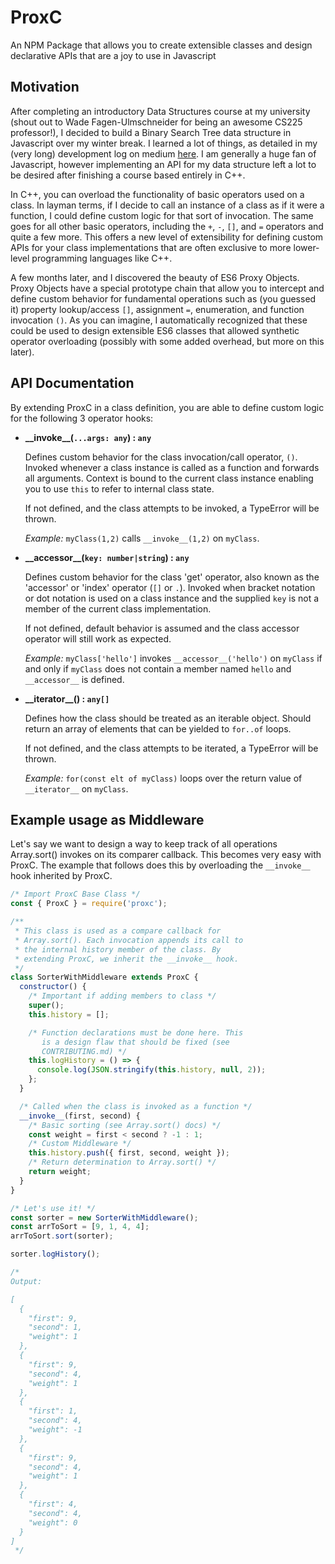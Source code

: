 # ProxC

An NPM Package that allows you to create extensible classes and design declarative APIs that are a joy to use in Javascript

## Motivation

After completing an introductory Data Structures course at my university (shout out to Wade Fagen-Ulmschneider for being an awesome CS225 professor!), I decided to build a Binary Search Tree data structure in Javascript over my winter break. I learned a lot of things, as detailed in my (very long) development log on medium [here](https://medium.com/@riomartinez/how-to-build-a-binary-search-tree-in-javascript-with-es6-classes-any-why-d14cee13d6f7). I am generally a huge fan of Javascript, however implementing an API for my data structure left a lot to be desired after finishing a course based entirely in C++.

In C++, you can overload the functionality of basic operators used on a class. In layman terms, if I decide to call an instance of a class as if it were a function, I could define custom logic for that sort of invocation. The same goes for all other basic operators, including the `+`, `-`, `[]`, and `=` operators and quite a few more. This offers a new level of extensibility for defining custom APIs for your class implementations that are often exclusive to more lower-level programming languages like C++.

A few months later, and I discovered the beauty of ES6 Proxy Objects. Proxy Objects have a special prototype chain that allow you to intercept and define custom behavior for fundamental operations such as (you guessed it) property lookup/access `[]`, assignment `=`, enumeration, and function invocation `()`. As you can imagine, I automatically recognized that these could be used to design extensible ES6 classes that allowed synthetic operator overloading (possibly with some added overhead, but more on this later).

## API Documentation

By extending ProxC in a class definition, you are able to define custom logic for the following 3 operator hooks:

- **\_\_invoke\_\_(`...args: any`) : `any`**

  Defines custom behavior for the class invocation/call operator, `()`. Invoked whenever a class instance is called as a function and forwards all arguments. Context is bound to the current class instance enabling you to use `this` to refer to internal class state.

  If not defined, and the class attempts to be invoked, a TypeError will be thrown.

  _Example:_ `myClass(1,2)` calls `__invoke__(1,2)` on `myClass`.

- **\_\_accessor\_\_(`key: number|string`) : `any`**

  Defines custom behavior for the class 'get' operator, also known as the 'accessor' or 'index' operator (`[]` or `.`). Invoked when bracket notation or dot notation is used on a class instance and the supplied `key` is not a member of the current class implementation.

  If not defined, default behavior is assumed and the class accessor operator will still work as expected.

  _Example:_ `myClass['hello']` invokes `__accessor__('hello')` on `myClass` if and only if `myClass` does not contain a member named `hello` and `__accessor__` is defined.

- **\_\_iterator\_\_() : `any[]`**

  Defines how the class should be treated as an iterable object. Should return an array of elements that can be yielded to `for..of` loops.

  If not defined, and the class attempts to be iterated, a TypeError will be thrown.

  _Example:_ `for(const elt of myClass)` loops over the return value of `__iterator__` on `myClass`.

## Example usage as Middleware

Let's say we want to design a way to keep track of all operations Array.sort() invokes on its comparer callback.
This becomes very easy with ProxC. The example that follows does this by overloading the `__invoke__` hook inherited by ProxC.

```javascript
/* Import ProxC Base Class */
const { ProxC } = require('proxc');

/**
 * This class is used as a compare callback for
 * Array.sort(). Each invocation appends its call to
 * the internal history member of the class. By
 * extending ProxC, we inherit the __invoke__ hook.
 */
class SorterWithMiddleware extends ProxC {
  constructor() {
    /* Important if adding members to class */
    super();
    this.history = [];

    /* Function declarations must be done here. This
       is a design flaw that should be fixed (see 
       CONTRIBUTING.md) */
    this.logHistory = () => {
      console.log(JSON.stringify(this.history, null, 2));
    };
  }

  /* Called when the class is invoked as a function */
  __invoke__(first, second) {
    /* Basic sorting (see Array.sort() docs) */
    const weight = first < second ? -1 : 1;
    /* Custom Middleware */
    this.history.push({ first, second, weight });
    /* Return determination to Array.sort() */
    return weight;
  }
}

/* Let's use it! */
const sorter = new SorterWithMiddleware();
const arrToSort = [9, 1, 4, 4];
arrToSort.sort(sorter);

sorter.logHistory();

/* 
Output:

[
  {
    "first": 9,
    "second": 1,
    "weight": 1
  },
  {
    "first": 9,
    "second": 4,
    "weight": 1
  },
  {
    "first": 1,
    "second": 4,
    "weight": -1
  },
  {
    "first": 9,
    "second": 4,
    "weight": 1
  },
  {
    "first": 4,
    "second": 4,
    "weight": 0
  }
]
 */
```
